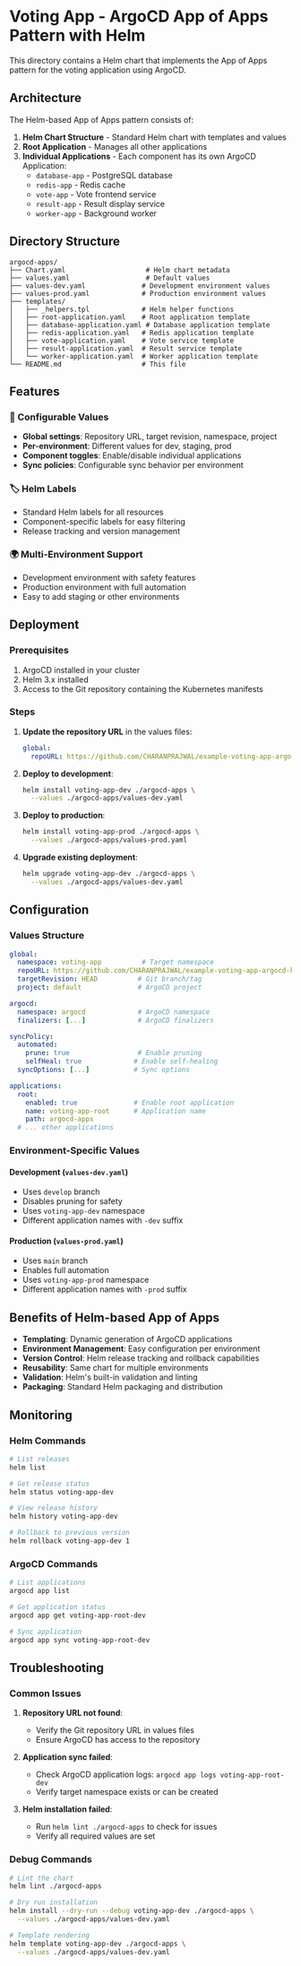 # Voting App - ArgoCD App of Apps Pattern with Helm

This directory contains a Helm chart that implements the App of Apps pattern for the voting application using ArgoCD.

## Architecture

The Helm-based App of Apps pattern consists of:

1. **Helm Chart Structure** - Standard Helm chart with templates and values
2. **Root Application** - Manages all other applications
3. **Individual Applications** - Each component has its own ArgoCD Application:
   - `database-app` - PostgreSQL database
   - `redis-app` - Redis cache
   - `vote-app` - Vote frontend service
   - `result-app` - Result display service
   - `worker-app` - Background worker

## Directory Structure

```
argocd-apps/
├── Chart.yaml                    # Helm chart metadata
├── values.yaml                   # Default values
├── values-dev.yaml              # Development environment values
├── values-prod.yaml             # Production environment values
├── templates/
│   ├── _helpers.tpl             # Helm helper functions
│   ├── root-application.yaml    # Root application template
│   ├── database-application.yaml # Database application template
│   ├── redis-application.yaml   # Redis application template
│   ├── vote-application.yaml    # Vote service template
│   ├── result-application.yaml  # Result service template
│   └── worker-application.yaml  # Worker application template
└── README.md                    # This file
```

## Features

### 🔧 Configurable Values
- **Global settings**: Repository URL, target revision, namespace, project
- **Per-environment**: Different values for dev, staging, prod
- **Component toggles**: Enable/disable individual applications
- **Sync policies**: Configurable sync behavior per environment

### 🏷️ Helm Labels
- Standard Helm labels for all resources
- Component-specific labels for easy filtering
- Release tracking and version management

### 🌍 Multi-Environment Support
- Development environment with safety features
- Production environment with full automation
- Easy to add staging or other environments

## Deployment

### Prerequisites

1. ArgoCD installed in your cluster
2. Helm 3.x installed
3. Access to the Git repository containing the Kubernetes manifests

### Steps

1. **Update the repository URL** in the values files:
   ```yaml
   global:
     repoURL: https://github.com/CHARANPRAJWAL/example-voting-app-argocd-k8s.git
   ```

2. **Deploy to development**:
   ```bash
   helm install voting-app-dev ./argocd-apps \
     --values ./argocd-apps/values-dev.yaml
   ```

3. **Deploy to production**:
   ```bash
   helm install voting-app-prod ./argocd-apps \
     --values ./argocd-apps/values-prod.yaml
   ```

4. **Upgrade existing deployment**:
   ```bash
   helm upgrade voting-app-dev ./argocd-apps \
     --values ./argocd-apps/values-dev.yaml
   ```

## Configuration

### Values Structure

```yaml
global:
  namespace: voting-app          # Target namespace
  repoURL: https://github.com/CHARANPRAJWAL/example-voting-app-argocd-k8s.git
  targetRevision: HEAD          # Git branch/tag
  project: default              # ArgoCD project

argocd:
  namespace: argocd             # ArgoCD namespace
  finalizers: [...]             # ArgoCD finalizers

syncPolicy:
  automated:
    prune: true                 # Enable pruning
    selfHeal: true             # Enable self-healing
  syncOptions: [...]           # Sync options

applications:
  root:
    enabled: true              # Enable root application
    name: voting-app-root      # Application name
    path: argocd-apps
  # ... other applications
```

### Environment-Specific Values

#### Development (`values-dev.yaml`)
- Uses `develop` branch
- Disables pruning for safety
- Uses `voting-app-dev` namespace
- Different application names with `-dev` suffix

#### Production (`values-prod.yaml`)
- Uses `main` branch
- Enables full automation
- Uses `voting-app-prod` namespace
- Different application names with `-prod` suffix

## Benefits of Helm-based App of Apps

- **Templating**: Dynamic generation of ArgoCD applications
- **Environment Management**: Easy configuration per environment
- **Version Control**: Helm release tracking and rollback capabilities
- **Reusability**: Same chart for multiple environments
- **Validation**: Helm's built-in validation and linting
- **Packaging**: Standard Helm packaging and distribution

## Monitoring

### Helm Commands
```bash
# List releases
helm list

# Get release status
helm status voting-app-dev

# View release history
helm history voting-app-dev

# Rollback to previous version
helm rollback voting-app-dev 1
```

### ArgoCD Commands
```bash
# List applications
argocd app list

# Get application status
argocd app get voting-app-root-dev

# Sync application
argocd app sync voting-app-root-dev
```

## Troubleshooting

### Common Issues

1. **Repository URL not found**:
   - Verify the Git repository URL in values files
   - Ensure ArgoCD has access to the repository

2. **Application sync failed**:
   - Check ArgoCD application logs: `argocd app logs voting-app-root-dev`
   - Verify target namespace exists or can be created

3. **Helm installation failed**:
   - Run `helm lint ./argocd-apps` to check for issues
   - Verify all required values are set

### Debug Commands

```bash
# Lint the chart
helm lint ./argocd-apps

# Dry run installation
helm install --dry-run --debug voting-app-dev ./argocd-apps \
  --values ./argocd-apps/values-dev.yaml

# Template rendering
helm template voting-app-dev ./argocd-apps \
  --values ./argocd-apps/values-dev.yaml
``` 